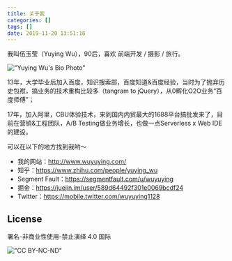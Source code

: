 ```yaml
---
title: 关于我
categories: []
tags: []
date: 2019-11-20 13:51:18
---
```


我叫伍玉莹（Yuying Wu），90后，喜欢 前端开发 / 摄影 / 旅行。

!["Yuying Wu's Bio Photo"](//static.wuyuying.com/bio-photo.jpg)

13年，大学毕业后加入百度，知识搜索部，百度知道&百度经验，当时为了抛弃历史包袱，搞业务的技术重构比较多（tangram to jQuery），从0孵化O2O业务“百度师傅”；

17年，加入阿里，CBU体验技术，来到国内内贸最大的1688平台搞批发来了，目前在营销&工程团队，A/B Testing做业务增长，也做一点Serverless x Web IDE的建设。

可以在以下的地方找到我哟～

* 我的网站：http://www.wuyuying.com/
* 知乎：https://www.zhihu.com/people/yuying_wu
* Segment Fault：https://segmentfault.com/u/wuyuying
* 掘金：https://juejin.im/user/589d64492f301e0069bcdf24
* Twitter：https://mobile.twitter.com/wuyuying1128

## License

署名-非商业性使用-禁止演绎 4.0 国际

!["CC BY-NC-ND"](https://static.wuyuying.com/license/cc-by-nc-nd.png)